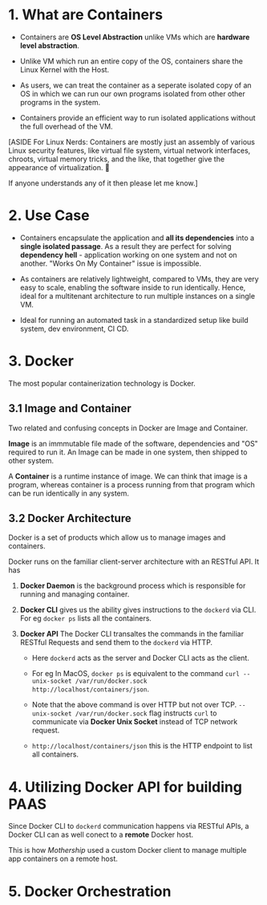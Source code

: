 # 1. What are Containers

- Containers are **OS Level Abstraction** unlike VMs which are **hardware level abstraction**.

- Unlike VM which run an entire copy of the OS, containers share the Linux Kernel with the Host.

- As users, we can treat the container as a seperate isolated copy of an OS in which we can run our own programs isolated from other other programs in the system.

- Containers provide an efficient way to run isolated applications without the full overhead of the VM.

[ASIDE For Linux Nerds: Containers are mostly just an assembly of various Linux security features, like virtual file system, virtual network interfaces, chroots, virtual memory tricks, and the like, that together give the appearance of virtualization.
🤯

If anyone understands any of it then please let me know.]

# 2. Use Case

- Containers encapsulate the application and **all its dependencies** into a **single isolated passage**. As a result they are perfect for solving **dependency hell** - application working on one system and not on another. "Works On My Container" issue is impossible.

- As containers are relatively lightweight, compared to VMs, they are very easy to scale, enabling the software inside to run identically. Hence, ideal for a multitenant architecture to run multiple instances on a single VM.

- Ideal for running an automated task in a standardized setup like build system, dev environment, CI CD.

# 3. Docker

The most popular containerization technology is Docker.

## 3.1 Image and Container

Two related and confusing concepts in Docker are Image and Container.

**Image** is an immmutable file made of the software, dependencies and "OS" required to run it. An Image can be made in one system, then shipped to other system.

A **Container** is a runtime instance of image. We can think that image is a program, whereas container is a process running from that program which can be run identically in any system.

## 3.2 Docker Architecture

Docker is a set of products which allow us to manage images and containers.

Docker runs on the familiar client-server architecture with an RESTful API. It has

1. **Docker Daemon** is the background process which is responsible for running and managing container.

2. **Docker CLI** gives us the ability gives instructions to the `dockerd` via CLI. For eg `docker ps` lists all the containers.

3. **Docker API** The Docker CLI transaltes the commands in the familiar RESTful Requests and send them to the `dockerd` via HTTP.

   - Here `dockerd` acts as the server and Docker CLI acts as the client.

   - For eg In MacOS, `docker ps` is equivalent to the command `curl --unix-socket /var/run/docker.sock http://localhost/containers/json`.

   - Note that the above command is over HTTP but not over TCP. `--unix-socket /var/run/docker.sock` flag instructs `curl` to communicate via **Docker Unix Socket** instead of TCP network request.

   - `http://localhost/containers/json` this is the HTTP endpoint to list all containers.

# 4. Utilizing Docker API for building PAAS

Since Docker CLI to `dockerd` communication happens via RESTful APIs, a Docker CLI can as well conect to a **remote** Docker host.

This is how _Mothership_ used a custom Docker client to manage multiple app containers on a remote host.

# 5. Docker Orchestration
